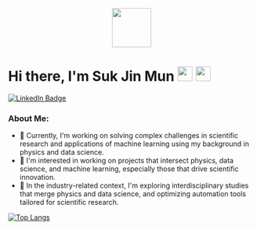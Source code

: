 <div id="header" align="center">
  <img src="https://media.giphy.com/media/M9gbBd9nbDrOTu1Mqx/giphy.gif](https://github.com/SukjinMun/SukjinMun/blob/main/demo/KakaoTalk_20240127_001228073_02.jpg" width="80"/>
</div>

<h1>
  Hi there, I'm Suk Jin Mun
  <img src="https://media.giphy.com/media/hvRJCLFzcasrR4ia7z/giphy.gif" width="30px"/>
   <img src="[https://media.giphy.com/media/hvRJCLFzcasrR4ia7z/giphy.gif](https://camo.githubusercontent.com/a2731c8812d548b260450992549343d2e4f63f8756415e3b44a32f22c877df81/68747470733a2f2f6d69722d73332d63646e2d63662e626568616e63652e6e65742f70726f6a6563745f6d6f64756c65732f6d61785f313230302f3232383733353133373131393831312e363230353437323462616630622e676966)" width="30px"/>
</h1>
<div id="badges">
  <a href="https://www.linkedin.com/in/suk-jin-mun-0ba0b4224/">
    <img src="https://img.shields.io/badge/LinkedIn-blue?style=for-the-badge&logo=linkedin&logoColor=white" alt="LinkedIn Badge"/>
  </a>
</div>

### About Me:
- 🔭 Currently, I'm working on solving complex challenges in scientific research and applications of machine learning using my background in physics and data science.
- 👯 I'm interested in working on projects that intersect physics, data science, and machine learning, especially those that drive scientific innovation.
- 🤔 In the industry-related context, I'm exploring interdisciplinary studies that merge physics and data science, and optimizing automation tools tailored for scientific research.

[![Top Langs](https://github-readme-stats.vercel.app/api/top-langs/?username=SukjinMun&layout=compact&theme=vision-friendly-dark)](https://github.com/anuraghazra/github-readme-stats)
